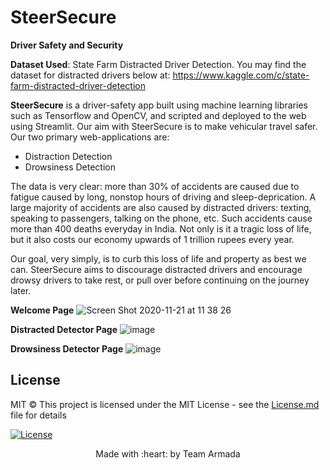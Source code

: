 # SteerSecure
__Driver Safety and Security__

__Dataset Used__: State Farm Distracted Driver Detection.
You may find the dataset for distracted drivers below at:
https://www.kaggle.com/c/state-farm-distracted-driver-detection


**SteerSecure** is a driver-safety app built using machine learning libraries such as Tensorflow and OpenCV, and scripted and deployed to the web using Streamlit. Our aim with SteerSecure is to make vehicular travel safer. Our two primary web-applications are:

-  Distraction Detection
-  Drowsiness Detection


The data is very clear: more than 30% of accidents are caused due to fatigue caused by long, nonstop hours of driving and sleep-deprication. A large majority of accidents are also caused by distracted drivers: texting, speaking to passengers, talking on the phone, etc. Such accidents cause more than 400 deaths everyday in India. Not only is it a tragic loss of life, but it also costs our economy upwards of 1 trillion rupees every year.

Our goal, very simply, is to curb this loss of life and property as best we can. SteerSecure aims to discourage distracted drivers and encourage drowsy drivers to take rest, or pull over before continuing on the journey later.

__Welcome Page__
![Screen Shot 2020-11-21 at 11 38 26](https://user-images.githubusercontent.com/20011207/99869051-13d6ff00-2bee-11eb-811b-7556592a9a2e.png)


__Distracted Detector Page__
![image](https://user-images.githubusercontent.com/20011207/99869155-c27b3f80-2bee-11eb-88f3-cd8cf6c1addd.png)


__Drowsiness Detector Page__
![image](https://user-images.githubusercontent.com/20011207/99869175-f48ca180-2bee-11eb-9a78-00dc7df2ca89.png)


## License

MIT © 
This project is licensed under the MIT License - see the [License.md](License.md) file for details

[![License](http://img.shields.io/:license-mit-blue.svg?style=flat-square)](http://badges.mit-license.org)

<p align="center">
	Made with :heart: by Team Armada</a>
</p>
